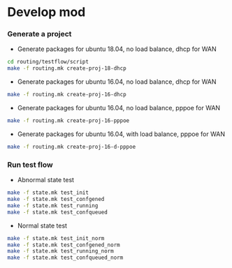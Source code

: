 # Develop mod

### Generate a project
* Generate packages for ubuntu 18.04, no load balance, dhcp for WAN
```bash
cd routing/testflow/script
make -f routing.mk create-proj-18-dhcp
```

* Generate packages for ubuntu 16.04, no load balance, dhcp for WAN
```bash
make -f routing.mk create-proj-16-dhcp
```

* Generate packages for ubuntu 16.04, no load balance, pppoe for WAN
```bash
make -f routing.mk create-proj-16-pppoe
```

* Generate packages for ubuntu 16.04, with load balance, pppoe for WAN
```bash
make -f routing.mk create-proj-16-d-pppoe
```

### Run test flow
* Abnormal state test
```bash
make -f state.mk test_init
make -f state.mk test_confgened
make -f state.mk test_running
make -f state.mk test_confqueued
```

* Normal state test
```bash
make -f state.mk test_init_norm
make -f state.mk test_confgened_norm
make -f state.mk test_running_norm
make -f state.mk test_confqueued_norm
```
